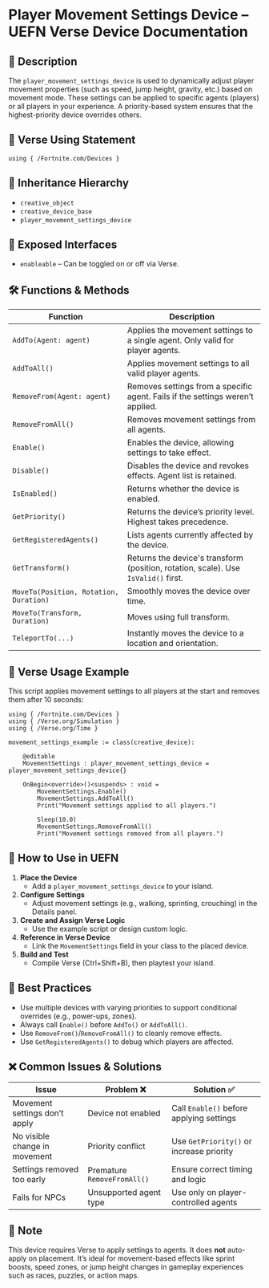 # Player Movement Settings Device – UEFN Verse Device Documentation

## 🔹 Description
The `player_movement_settings_device` is used to dynamically adjust player movement properties (such as speed, jump height, gravity, etc.) based on movement mode. These settings can be applied to specific agents (players) or all players in your experience. A priority-based system ensures that the highest-priority device overrides others.

## 🧱 Verse Using Statement
```verse
using { /Fortnite.com/Devices }
```

## 🔗 Inheritance Hierarchy
- `creative_object`
- `creative_device_base`
- `player_movement_settings_device`

## 🔌 Exposed Interfaces
- `enableable` – Can be toggled on or off via Verse.

## 🛠️ Functions & Methods
| Function | Description |
|----------|-------------|
| `AddTo(Agent: agent)` | Applies the movement settings to a single agent. Only valid for player agents. |
| `AddToAll()` | Applies movement settings to all valid player agents. |
| `RemoveFrom(Agent: agent)` | Removes settings from a specific agent. Fails if the settings weren’t applied. |
| `RemoveFromAll()` | Removes movement settings from all agents. |
| `Enable()` | Enables the device, allowing settings to take effect. |
| `Disable()` | Disables the device and revokes effects. Agent list is retained. |
| `IsEnabled()` | Returns whether the device is enabled. |
| `GetPriority()` | Returns the device’s priority level. Highest takes precedence. |
| `GetRegisteredAgents()` | Lists agents currently affected by the device. |
| `GetTransform()` | Returns the device's transform (position, rotation, scale). Use `IsValid()` first. |
| `MoveTo(Position, Rotation, Duration)` | Smoothly moves the device over time. |
| `MoveTo(Transform, Duration)` | Moves using full transform. |
| `TeleportTo(...)` | Instantly moves the device to a location and orientation. |

## 🧰 Verse Usage Example
This script applies movement settings to all players at the start and removes them after 10 seconds:
```verse
using { /Fortnite.com/Devices }
using { /Verse.org/Simulation }
using { /Verse.org/Time }

movement_settings_example := class(creative_device):

    @editable
    MovementSettings : player_movement_settings_device = player_movement_settings_device{}

    OnBegin<override>()<suspends> : void =
        MovementSettings.Enable()
        MovementSettings.AddToAll()
        Print("Movement settings applied to all players.")

        Sleep(10.0)
        MovementSettings.RemoveFromAll()
        Print("Movement settings removed from all players.")
```

## 🔧 How to Use in UEFN
1. **Place the Device**
   - Add a `player_movement_settings_device` to your island.
2. **Configure Settings**
   - Adjust movement settings (e.g., walking, sprinting, crouching) in the Details panel.
3. **Create and Assign Verse Logic**
   - Use the example script or design custom logic.
4. **Reference in Verse Device**
   - Link the `MovementSettings` field in your class to the placed device.
5. **Build and Test**
   - Compile Verse (Ctrl+Shift+B), then playtest your island.

## 🧠 Best Practices
- Use multiple devices with varying priorities to support conditional overrides (e.g., power-ups, zones).
- Always call `Enable()` before `AddTo()` or `AddToAll()`.
- Use `RemoveFrom()`/`RemoveFromAll()` to cleanly remove effects.
- Use `GetRegisteredAgents()` to debug which players are affected.

## ❌ Common Issues & Solutions
| Issue | Problem ❌ | Solution ✅ |
|-------|-----------|-------------|
| Movement settings don’t apply | Device not enabled | Call `Enable()` before applying settings |
| No visible change in movement | Priority conflict | Use `GetPriority()` or increase priority |
| Settings removed too early | Premature `RemoveFromAll()` | Ensure correct timing and logic |
| Fails for NPCs | Unsupported agent type | Use only on player-controlled agents |

## 📎 Note
This device requires Verse to apply settings to agents. It does **not** auto-apply on placement. It’s ideal for movement-based effects like sprint boosts, speed zones, or jump height changes in gameplay experiences such as races, puzzles, or action maps.

